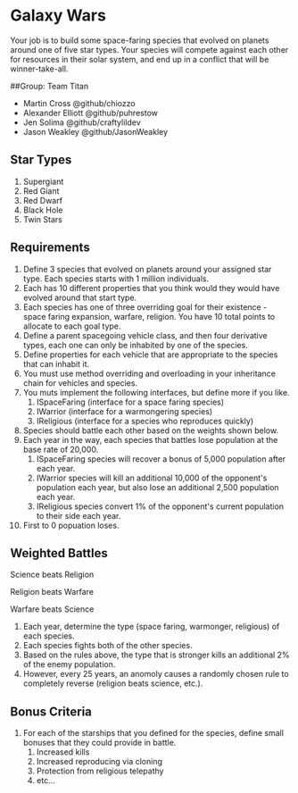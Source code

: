 # Galaxy Wars

Your job is to build some space-faring species that evolved on planets around one of five star types. Your species will compete against each other for resources in their solar system, and end up in a conflict that will be winner-take-all.

##Group: Team Titan
- Martin Cross @github/chiozzo
- Alexander Elliott @github/puhrestow
- Jen Solima @github/craftylildev
- Jason Weakley @github/JasonWeakley

## Star Types

1. Supergiant
2. Red Giant
3. Red Dwarf
4. Black Hole
5. Twin Stars

## Requirements

1. Define 3 species that evolved on planets around your assigned star type. Each species starts with 1 million individuals.
1. Each has 10 different properties that you think would they would have evolved around that start type.
1. Each species has one of three overriding goal for their existence - space faring expansion, warfare, religion. You have 10 total points to allocate to each goal type.
1. Define a parent spacegoing vehicle class, and then four derivative types, each one can only be inhabited by one of the species.
1. Define properties for each vehicle that are appropriate to the species that can inhabit it.
1. You must use method overriding and overloading in your inheritance chain for vehicles and species.
1. You muts implement the following interfaces, but define more if you like.
    1. ISpaceFaring (interface for a space faring species)
    1. IWarrior (interface for a warmongering species)
    1. IReligious (interface for a species who reproduces quickly)
1. Species should battle each other based on the weights shown below.
1. Each year in the way, each species that battles lose population at the base rate of 20,000.
    1. ISpaceFaring species will recover a bonus of 5,000 population after each year.
    1. IWarrior species will kill an additional 10,000 of the opponent's population each year, but also lose an additional 2,500 population each year.
    1. IReligious species convert 1% of the opponent's current population to their side each year.
1. First to 0 popuation loses.

## Weighted Battles

Science beats Religion 

Religion beats Warfare

Warfare beats Science

1. Each year, determine the type (space faring, warmonger, religious) of each species.
1. Each species fights both of the other species.
1. Based on the rules above, the type that is stronger kills an additional 2% of the enemy population.
1. However, every 25 years, an anomoly causes a randomly chosen rule to completely reverse (religion beats science, etc.).

## Bonus Criteria

1. For each of the starships that you defined for the species, define small bonuses that they could provide in battle.
    1. Increased kills
    1. Increased reproducing via cloning
    1. Protection from religious telepathy
    1. etc...
